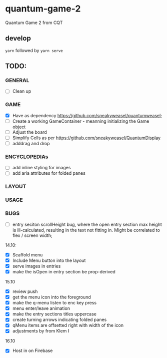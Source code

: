 # quantum-game-2
Quantum Game 2 from CQT

## develop
`yarn` followed by `yarn serve`

## TODO:
### GENERAL
- [ ] Clean up

### GAME
- [x] Have as dependency https://github.com/sneakyweasel/quantumweasel;
- [ ] Create a working GameContainer - meanning initializing the Game object
- [ ] Adjust the board
- [ ] Simplify Cells as per https://github.com/sneakyweasel/QuantumDisplay
- [ ] adddrag and drop

### ENCYCLOPEDIAs
- [ ] add inline styling for images
- [ ] add aria attributes for folded panes

### LAYOUT

### USAGE

### BUGS
- [ ] entry seciton scrollHeight bug, where the open entry section max height is ill-calculated, resulting in the text not fitting in. Might be correlated to flex / screen width;

14.10:
- [x] Scaffold menu
- [x] Include Menu button into the layout
- [x] serve images in entries
- [x] make the isOpen in entry section be prop-derived

15.10
- [x] review push
- [x] get the menu icon into the foreground
- [x] make the q-menu listen to enc key press
- [x] menu enter/leave animation
- [x] make the entry sections titles uppercase
- [x] create turning arrows indicating folded panes
- [x] qMenu items are offsetted right with width of the icon
- [x] adjustments by from Klem I

16.10
- [x] Host in on Firebase
